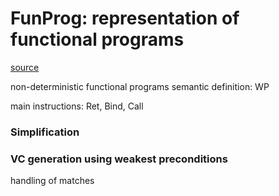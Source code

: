 FunProg: representation of functional programs
=========================================

[source](../FunProg.v)

non-deterministic functional programs
semantic definition: WP

main instructions:
Ret, Bind, Call

### Simplification

### VC generation using weakest preconditions

handling of matches
